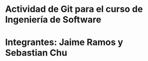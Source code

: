 # Actividad de Git para el curso de Ingeniería de Software 

# Integrantes: Jaime Ramos y Sebastian Chu
